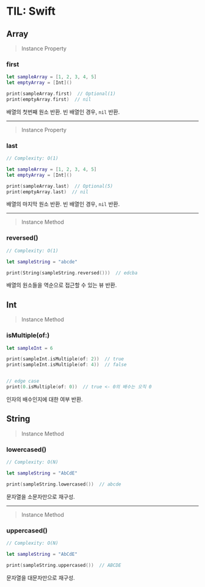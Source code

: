 # TIL: Swift



## Array



>   Instance Property

### first

```swift
let sampleArray = [1, 2, 3, 4, 5]
let emptyArray = [Int]()

print(sampleArray.first)  // Optional(1)
print(emptyArray.first)  // nil
```



배열의 첫번째 원소 반환. 빈 배열인 경우, `nil` 반환.



---



>   Instance Property

### last

```swift
// Complexity: O(1)

let sampleArray = [1, 2, 3, 4, 5]
let emptyArray = [Int]()

print(sampleArray.last)  // Optional(5)
print(emptyArray.last)  // nil
```



배열의 마지막 원소 반환. 빈 배열인 경우, `nil` 반환.



---



>   Instance Method

### reversed()

```swift
// Complexity: O(1)

let sampleString = "abcde"

print(String(sampleString.reversed()))  // edcba
```



배열의 원소들을 역순으로 접근할 수 있는 뷰 반환.





## Int



>    Instance Method

### isMultiple(of:)

```swift
let sampleInt = 6

print(sampleInt.isMultiple(of: 2))  // true
print(sampleInt.isMultiple(of: 4))  // false


// edge case
print(0.isMultiple(of: 0))  // true <- 0의 배수는 오직 0
```



인자의 배수인지에 대한 여부 반환.





## String



>   Instance Method

### lowercased()

```swift
// Complexity: O(N)

let sampleString = "AbCdE"

print(sampleString.lowercased())  // abcde
```



문자열을 소문자만으로 재구성.



---



>   Instance Method

### uppercased()

```swift
// Complexity: O(N)

let sampleString = "AbCdE"

print(sampleString.uppercased())  // ABCDE
```



문자열을 대문자만으로 재구성.



